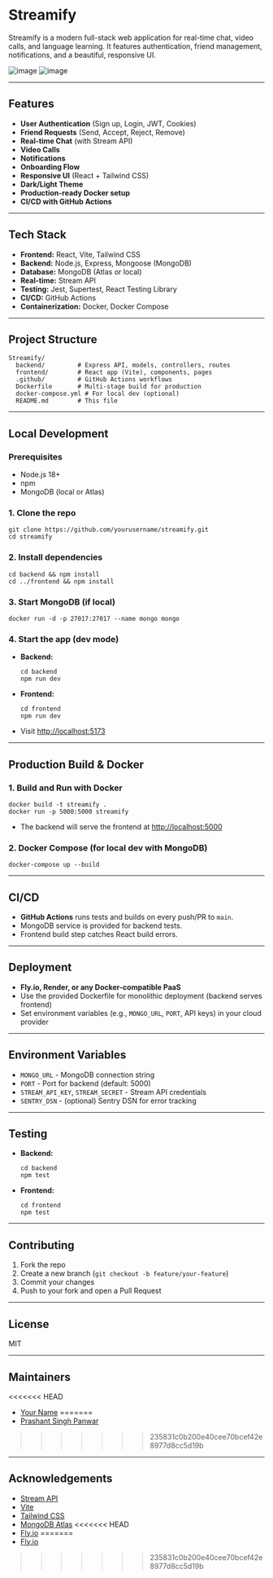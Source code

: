 # Streamify

Streamify is a modern full-stack web application for real-time chat, video calls, and language learning. It features authentication, friend management, notifications, and a beautiful, responsive UI.

![image](https://github.com/user-attachments/assets/060c9404-896b-40d4-9728-6ed2c41e78ac)
![image](https://github.com/user-attachments/assets/a438b65e-6c04-4568-88b2-c1e18390b9a0)


---

## Features

- **User Authentication** (Sign up, Login, JWT, Cookies)
- **Friend Requests** (Send, Accept, Reject, Remove)
- **Real-time Chat** (with Stream API)
- **Video Calls**
- **Notifications**
- **Onboarding Flow**
- **Responsive UI** (React + Tailwind CSS)
- **Dark/Light Theme**
- **Production-ready Docker setup**
- **CI/CD with GitHub Actions**

---

## Tech Stack

- **Frontend:** React, Vite, Tailwind CSS
- **Backend:** Node.js, Express, Mongoose (MongoDB)
- **Database:** MongoDB (Atlas or local)
- **Real-time:** Stream API
- **Testing:** Jest, Supertest, React Testing Library
- **CI/CD:** GitHub Actions
- **Containerization:** Docker, Docker Compose

---

## Project Structure

```
Streamify/
  backend/         # Express API, models, controllers, routes
  frontend/        # React app (Vite), components, pages
  .github/         # GitHub Actions workflows
  Dockerfile       # Multi-stage build for production
  docker-compose.yml # For local dev (optional)
  README.md        # This file
```

---

## Local Development

### Prerequisites

- Node.js 18+
- npm
- MongoDB (local or Atlas)

### 1. Clone the repo

```
git clone https://github.com/yourusername/streamify.git
cd streamify
```

### 2. Install dependencies

```
cd backend && npm install
cd ../frontend && npm install
```

### 3. Start MongoDB (if local)

```
docker run -d -p 27017:27017 --name mongo mongo
```

### 4. Start the app (dev mode)

- **Backend:**
  ```
  cd backend
  npm run dev
  ```
- **Frontend:**
  ```
  cd frontend
  npm run dev
  ```
- Visit [http://localhost:5173](http://localhost:5173)

---

## Production Build & Docker

### 1. Build and Run with Docker

```
docker build -t streamify .
docker run -p 5000:5000 streamify
```

- The backend will serve the frontend at [http://localhost:5000](http://localhost:5000)

### 2. Docker Compose (for local dev with MongoDB)

```
docker-compose up --build
```

---

## CI/CD

- **GitHub Actions** runs tests and builds on every push/PR to `main`.
- MongoDB service is provided for backend tests.
- Frontend build step catches React build errors.

---

## Deployment

- **Fly.io, Render, or any Docker-compatible PaaS**
- Use the provided Dockerfile for monolithic deployment (backend serves frontend)
- Set environment variables (e.g., `MONGO_URL`, `PORT`, API keys) in your cloud provider

---

## Environment Variables

- `MONGO_URL` - MongoDB connection string
- `PORT` - Port for backend (default: 5000)
- `STREAM_API_KEY`, `STREAM_SECRET` - Stream API credentials
- `SENTRY_DSN` - (optional) Sentry DSN for error tracking

---

## Testing

- **Backend:**
  ```
  cd backend
  npm test
  ```
- **Frontend:**
  ```
  cd frontend
  npm test
  ```

---

## Contributing

1. Fork the repo
2. Create a new branch (`git checkout -b feature/your-feature`)
3. Commit your changes
4. Push to your fork and open a Pull Request

---

## License

MIT

---

## Maintainers
<<<<<<< HEAD

- [Your Name](https://github.com/yourusername)
=======
- [Prashant Singh Panwar](https://github.com/PPanwar29)
>>>>>>> 235831c0b200e40cee70bcef42e8977d8cc5d19b

---

## Acknowledgements

- [Stream API](https://getstream.io/)
- [Vite](https://vitejs.dev/)
- [Tailwind CSS](https://tailwindcss.com/)
- [MongoDB Atlas](https://www.mongodb.com/cloud/atlas)
<<<<<<< HEAD
- [Fly.io](https://fly.io/)
=======
- [Fly.io](https://fly.io/) 
>>>>>>> 235831c0b200e40cee70bcef42e8977d8cc5d19b
